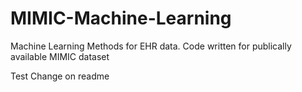 # MIMIC-Machine-Learning
Machine Learning Methods for EHR data. Code written for publically available MIMIC dataset

Test Change on readme